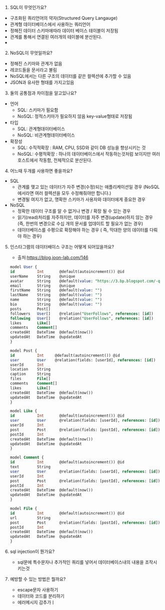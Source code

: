1. SQL이 무엇인가요?
- 구조화된 쿼리언어의 약자(Structured Query Langauge)
- 관계형 데이터베이스에서 사용하는 쿼리언어
- 정해진 데이터 스키마에따라 데이터 베이스 테이블이 저장됨
- 관계를 통해서 연결된 여러개의 테이블에 분산된다. 
- 
2. NoSQL이 무엇일까요?
- 정해진 스키마와 관계가 없음
- 레코드들을 문서라고 불림
- NoSQL에서는 다른 구조의 데이터를 같은 컬렉션에 추가할 수 있음
- JSON과 유사한 형태를 가지고있음
3. 둘의 공통점과 차이점을 알고있나요?
- 언어
    - SQL: 스키마가 필요함 
    - NoSQL: 정적스키마가 필요하지 않음 key-value형태로 저장됨
- 타입
    - SQL: 관계형데이터베이스
    - NoSQL: 비관계형데이터베이스
- 확장성
    - SQL: 수직적확장
         : RAM, CPU, SSD와 같이 DB 성능을 향상시키는 것
    - NoSQL: 수평적확장
           : 하나의 데이터베이스에서 작동하는것처럼 보이지만 여러 호스트에서 작동함, 전체적으로 분산된다.

4. 어느때 두개를 사용하면 좋을까요?
- SQL
    - 관계를 맺고 있는 데이터가 자주 변경(수정)되는 애플리케이션일 경우 (NoSQL에서라면 여러 컬렉션을 모두 수정해줘야만 합니다.)
    - 변경될 여지가 없고, 명확한 스키마가 사용자와 데이터에게 중요한 경우
- NoSQL
    - 정확한 데이터 구조를 알 수 없거나 변경 / 확장 될 수 있는 경우
    - 읽기(read)처리를 자주하지만, 데이터를 자주 변경(update)하지 않는 경우 (즉, 한번의 변경으로 수십 개의 문서를 업데이트 할 필요가 없는 경우)
    - 데이터베이스를 수평으로 확장해야 하는 경우 ( 즉, 막대한 양의 데이터를 다뤄야 하는 경우)
5. 인스타그램의 데이터배이스 구조는 어떻게 되어있을까요?

    - 출처:https://blog.joon-lab.com/146
    ```sql
    model User {
    id          Int       @default(autoincrement()) @id
    userName    String    @unique
    avatar      String    @default(value: "https://3.bp.blogspot.com/-qtEejOg1NHA/Xobmg2y_QeI/AAAAAAAAIVE/UFKPvpeHjKUqCEFOX8lT4MsKz-PwpEGJgCLcBGAsYHQ/s1600/default_user.png")
    email       String    @unique
    firstName   String    @default(value: "")
    lastName    String    @default(value: "")
    name        String    @default(value: "")
    bio         String    @default(value: "")
    posts       Post[]
    followers   User[]    @relation("UserFollows", references: [id])
    following   User[]    @relation("UserFollows", references: [id])
    likes       Like[]
    comments    Comment[]
    createdAt   DateTime  @default(now())
    updatedAt   DateTime  @updatedAt
    }

    model Post {
    id          Int     @default(autoincrement()) @id
    user        User    @relation(fields: [userId], references: [id])
    userId      Int
    location    String
    caption     String
    files       File[]
    comments    Comment[]
    likes       Like[]
    createdAt   DateTime  @default(now())
    updatedAt   DateTime  @updatedAt
    }

    model Like {
    id          Int       @default(autoincrement()) @id
    user        User      @relation(fields: [userId], references: [id])
    userId      Int
    post        Post      @relation(fields: [postId], references: [id])
    postId      Int
    createdAt   DateTime  @default(now())
    updatedAt   DateTime  @updatedAt
    }

    model Comment {
    id          Int       @default(autoincrement()) @id
    text        String
    user        User      @relation(fields: [userId], references: [id])
    userId      Int
    post        Post      @relation(fields: [postId], references: [id])
    postId      Int
    createdAt   DateTime  @default(now())
    updatedAt   DateTime  @updatedAt
    }

    model File {
    id          Int       @default(autoincrement()) @id
    url         String
    post        Post      @relation(fields: [postId], references: [id])
    postId      Int
    createdAt   DateTime  @default(now())
    updatedAt   DateTime  @updatedAt
    }
    ```
6. sql injection이 뭔가요? 
    - sql문에 특수문자나 추가적인 쿼리를 넣어서 데이터베이스내의 내용을 조작시키는것
7. 예방할 수 있는 방법은 뭘까요?
    - escape문자 사용하기
    - 데이터와 코드를 분리하기
    - 에러메시지 감추가ㅣ